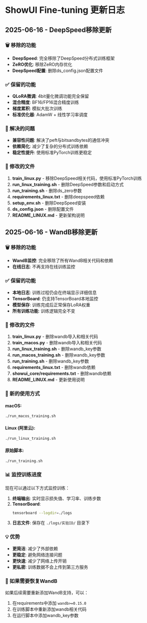 # ShowUI Fine-tuning 更新日志

## 2025-06-16 - DeepSpeed移除更新

### 🗑️ 移除的功能
- **DeepSpeed**: 完全移除了DeepSpeed分布式训练框架
- **ZeRO优化**: 移除ZeRO内存优化
- **DeepSpeed配置**: 删除ds_config.json配置文件

### ✅ 保留的功能
- **QLoRA微调**: 4bit量化微调功能完全保留
- **混合精度**: BF16/FP16混合精度训练
- **梯度累积**: 模拟大批次训练
- **标准优化器**: AdamW + 线性学习率调度

### 🔧 解决的问题
- **兼容性问题**: 解决了peft与bitsandbytes的通信冲突
- **依赖简化**: 减少了复杂的分布式训练依赖
- **稳定性提升**: 使用标准PyTorch训练更稳定

### 📝 修改的文件
1. **train_linux.py** - 移除DeepSpeed相关代码，使用标准PyTorch训练
2. **run_linux_training.sh** - 删除DeepSpeed参数和启动方式
3. **run_training.sh** - 删除ds_zero参数
4. **requirements_linux.txt** - 删除deepspeed依赖
5. **setup_env.sh** - 删除DeepSpeed安装
6. **ds_config.json** - 删除配置文件
7. **README_LINUX.md** - 更新架构说明

## 2025-06-16 - WandB移除更新

### 🗑️ 移除的功能
- **WandB监控**: 完全移除了所有WandB相关代码和依赖
- **在线日志**: 不再支持在线训练监控

### ✅ 保留的功能
- **本地日志**: 训练过程仍会在终端显示详细信息
- **TensorBoard**: 仍支持TensorBoard本地监控
- **模型保存**: 训练完成后正常保存LoRA权重
- **所有训练功能**: 训练逻辑完全不变

### 📝 修改的文件
1. **train_linux.py** - 删除wandb导入和相关代码
2. **train_macos.py** - 删除wandb导入和相关代码
3. **run_linux_training.sh** - 删除wandb_key参数
4. **run_macos_training.sh** - 删除wandb_key参数
5. **run_training.sh** - 删除wandb_key参数
6. **requirements_linux.txt** - 删除wandb依赖
7. **showui_core/requirements.txt** - 删除wandb依赖
8. **README_LINUX.md** - 更新使用说明

### 🚀 新的使用方式

#### macOS:
```bash
./run_macos_training.sh
```

#### Linux (阿里云):
```bash
./run_linux_training.sh
```

#### 原始脚本:
```bash
./run_training.sh
```

### 📊 监控训练进度

现在可以通过以下方式监控训练：

1. **终端输出**: 实时显示损失值、学习率、训练步数
2. **TensorBoard**: 
   ```bash
   tensorboard --logdir=./logs
   ```
3. **日志文件**: 保存在 `./logs/实验ID/` 目录下

### 💡 优势
- **更简洁**: 减少了外部依赖
- **更稳定**: 避免网络连接问题
- **更快速**: 减少了网络上传开销
- **更私密**: 训练数据不会上传到第三方服务

### 🔄 如果需要恢复WandB
如果后续需要重新添加WandB支持，可以：
1. 在requirements中添加 `wandb>=0.15.0`
2. 在训练脚本中重新添加wandb相关代码
3. 在运行脚本中添加wandb_key参数
